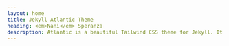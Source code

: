 ```yaml
---
layout: home
title: Jekyll Atlantic Theme
heading: <em>Nani</em> Speranza 
description: Atlantic is a beautiful Tailwind CSS theme for Jekyll. It shows best practices for using Tailwind with Jekyll.
---
```

